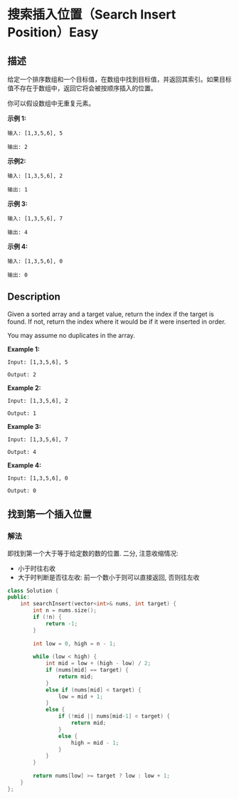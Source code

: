 # 搜索插入位置（Search Insert Position）Easy
## 描述
给定一个排序数组和一个目标值，在数组中找到目标值，并返回其索引。如果目标值不存在于数组中，返回它将会被按顺序插入的位置。

你可以假设数组中无重复元素。

**示例 1:**
```
输入: [1,3,5,6], 5

输出: 2
```


**示例2:**
```
输入: [1,3,5,6], 2

输出: 1

```

**示例 3:**
```
输入: [1,3,5,6], 7

输出: 4

```

**示例 4:**
```
输入: [1,3,5,6], 0

输出: 0
```

## Description
Given a sorted array and a target value, return the index if the target is found. If not, return the index where it would be if it were inserted in order.

You may assume no duplicates in the array.

**Example 1:**
```
Input: [1,3,5,6], 5

Output: 2
```

**Example 2:**
```
Input: [1,3,5,6], 2

Output: 1
```


**Example 3:**
```
Input: [1,3,5,6], 7

Output: 4
```


**Example 4:**
```
Input: [1,3,5,6], 0

Output: 0
```



## 找到第一个插入位置
### 解法
即找到第一个大于等于给定数的数的位置. 二分, 注意收缩情况:
- 小于时往右收
- 大于时判断是否往左收: 前一个数小于则可以直接返回, 否则往左收
```c++
class Solution {
public:
    int searchInsert(vector<int>& nums, int target) {
        int n = nums.size();
        if (!n) {
            return -1;
        }
        
        int low = 0, high = n - 1;
        
        while (low < high) {
            int mid = low + (high - low) / 2;
            if (nums[mid] == target) {
                return mid;
            }
            else if (nums[mid] < target) {
                low = mid + 1;
            }
            else {
                if (!mid || nums[mid-1] < target) {
                    return mid;
                }
                else {
                    high = mid - 1;
                }
            }
        }
        
        return nums[low] >= target ? low : low + 1;
    }
};
```